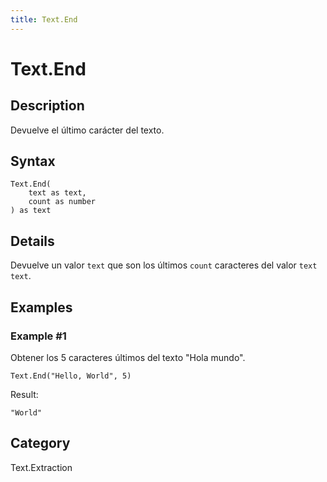 ```yaml
---
title: Text.End
---
```


# Text.End


## Description

Devuelve el último carácter del texto.


## Syntax

```powerquery
Text.End(
    text as text,
    count as number
) as text
```


## Details

Devuelve un valor <code>text</code> que son los últimos <code>count</code> caracteres del valor <code>text</code> <code>text</code>.


## Examples

### Example #1 
Obtener los 5 caracteres últimos del texto &#34;Hola mundo&#34;.
```powerquery
Text.End("Hello, World", 5)
```

Result: 
```powerquery
"World"
```




## Category
Text.Extraction
